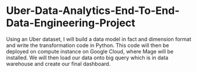 # Uber-Data-Analytics-End-To-End-Data-Engineering-Project
Using an Uber dataset, I will build a data model in fact and dimension format and write the transformation code in Python. This code will then be deployed on compute instance on Google Cloud, where Mage will be installed. We will then load our data onto big query which is in data warehouse and create our final dashboard.
